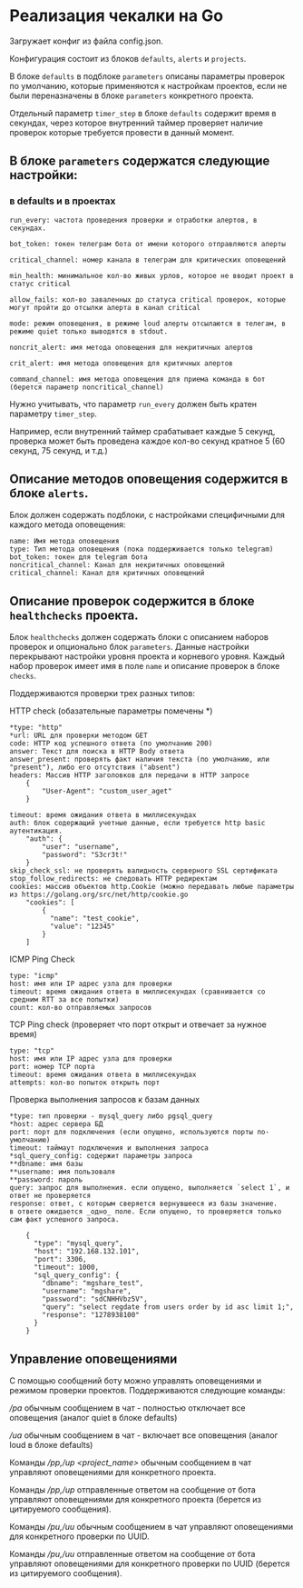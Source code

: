 # Реализация чекалки на Go

Загружает конфиг из файла config.json.


Конфигурация состоит из блоков `defaults`, `alerts` и `projects`.

В блоке `defaults` в подблоке `parameters` описаны параметры проверок по умолчанию, которые применяются к настройкам проектов, если не были переназначены в блоке `parameters` конкретного проекта.

Отдельный параметр `timer_step` в блоке `defaults` содержит время в секундах, через которое внутренний таймер проверяет наличие проверок которые требуется провести в данный момент.

## В блоке `parameters` содержатся следующие настройки:

### в defaults и в проектах
```
run_every: частота проведения проверки и отработки алертов, в секундах.

bot_token: токен телеграм бота от имени которого отправляются алерты

critical_channel: номер канала в телеграм для критических оповещений

min_health: минимальное кол-во живых урлов, которое не вводит проект в статус critical

allow_fails: кол-во заваленных до статуса critical проверок, которые могут пройти до отсылки алерта в канал critical

mode: режим оповещения, в режиме loud алерты отсылаются в телегам, в режиме quiet только выводятся в stdout.

noncrit_alert: имя метода оповещения для некритичных алертов

crit_alert: имя метода оповещения для критичных алертов

command_channel: имя метода оповещения для приема команда в бот (берется параметр noncritical_channel)
```

Нужно учитывать, что параметр `run_every` должен быть кратен параметру `timer_step`.

Например, если внутренний таймер срабатывает каждые 5 секунд, проверка может быть проведена каждое кол-во секунд кратное 5 (60 секунд, 75 секунд, и т.д.)


## Описание методов оповещения содержится в блоке `alerts`.

Блок должен содержать подблоки, с настройками специфичными для каждого метода оповещения:

```
name: Имя метода оповещения
type: Тип метода оповещения (пока поддерживается только telegram)
bot_token: токен для telegram бота 
noncritical_channel: Канал для некритичных оповещений
critical_channel: Канал для критичных оповещений
```

## Описание проверок содержится в блоке `healthchecks` проекта.

Блок `healthchecks` должен содержать блоки с описанием наборов проверок и опционально блок `parameters`.
Данные настройки перекрывают настройки уровня проекта и корневого уровня.
Каждый набор проверок имеет имя в поле `name` и описание проверок в блоке `checks`.

Поддерживаются проверки трех разных типов:

 HTTP check (обазательные параметры помечены *)
```
*type: "http"
*url: URL для проверки методом GET
code: HTTP код успешного ответа (по умолчанию 200)
answer: Текст для поиска в HTTP Body ответа
answer_present: проверять факт наличия текста (по умолчанию, или "present"), либо его отсутствия ("absent")
headers: Массив HTTP заголовков для передачи в HTTP запросе
    {
        "User-Agent": "custom_user_aget"
    }

timeout: время ожидания ответа в миллисекундах
auth: блок содержащий учетные данные, если требуется http basic аутентикация.
    "auth": {
        "user": "username",
        "password": "S3cr3t!"
    }
skip_check_ssl: не проверять валидность серверного SSL сертификата
stop_follow_redirects: не следовать HTTP редиректам
cookies: массив объектов http.Cookie (можно передавать любые параметры из https://golang.org/src/net/http/cookie.go
    "cookies": [
        {
          "name": "test_cookie",
          "value": "12345"
        }
    ]

```


 ICMP Ping Check
```
type: "icmp"
host: имя или IP адрес узла для проверки
timeout: время ожидания ответа в миллисекундах (сравнивается со средним RTT за все попытки)
count: кол-во отправляемых запросов
```

 TCP Ping check (проверяет что порт открыт и отвечает за нужное время)
```
type: "tcp"
host: имя или IP адрес узла для проверки
port: номер TCP порта
timeout: время ожидания ответа в миллисекундах
attempts: кол-во попыток открыть порт
```

 Проверка выполнения запросов к базам данных
```
*type: тип проверки - mysql_query либо pgsql_query
*host: адрес сервера БД
port: порт для подключения (если опущено, используются порты по-умолчанию)
timeout: таймаут подключения и выполнения запроса
*sql_query_config: содержит параметры запроса
**dbname: имя базы
**username: имя пользоваля
**password: пароль
query: запрос для выполнения. если опущено, выполняется `select 1`, и ответ не проверяется
response: ответ, с которым сверяется вернувшееся из базы значение. 
в ответе ожидается _одно_ поле. Если опущено, то проверяется только сам факт успешного запроса.

    {
      "type": "mysql_query",
      "host": "192.168.132.101",
      "port": 3306,
      "timeout": 1000,
      "sql_query_config": {
        "dbname": "mgshare_test",
        "username": "mgshare",
        "password": "sdCNHHVbz5V",
        "query": "select regdate from users order by id asc limit 1;",
        "response": "1278938100"
      }
    }

```


## Управление оповещениями

С помощью сообщений боту можно управлять оповещениями и режимом проверки проектов.
Поддерживаются следующие команды:

*/pa* обычным сообщением в чат - полностью отключает все оповещения (аналог quiet в блоке defaults)

*/ua* обычным сообщением в чат - включает все оповещения (аналог loud в блоке defaults)

Команды */pp,/up <project_name>* обычным сообщением в чат управляют оповещениями для конкретного проекта.

Команды */pp,/up* отправленные ответом на сообщение от бота управляют оповещениями для конкретного проекта (берется из цитируемого сообщения).

Команды */pu,/uu  <UUID>* обычным сообщением в чат управляют оповещениями для конкретного проверки по UUID.

Команды */pu,/uu* отправленные ответом на сообщение от бота управляют оповещениями для конкретного проверки по UUID (берется из цитируемого сообщения).

